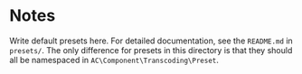 # Notes #

Write default presets here.  For detailed documentation, see the `README.md` in `presets/`.  The only difference for presets in this directory is that they should all be namespaced in `AC\Component\Transcoding\Preset`.
